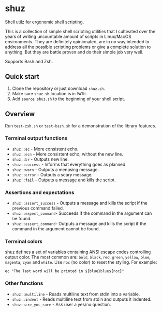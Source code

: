 # shuz

Shell utilz for ergonomic shell scripting.

This is a collection of simple shell scripting utilities that I cultivated over
the years of writing uncountable amount of scripts in Linux/MacOS environments.
They are definitely opinionated, are in no way intended to address all the
possible scripting problems or give a complete solution to anything. But they
are battle proven and do their simple job very well.

Supports Bash and Zsh.

## Quick start

1. Clone the repository or just download `shuz.sh`.
2. Make sure `shuz.sh` location is in `PATH`.
3. Add `source shuz.sh` to the beginning of your shell script.

## Overview

Run `test-zsh.sh` or `test-bash.sh` for a demonstration of the library features.

### Terminal output functions

- `shuz::ec` - More consistent echo.
- `shuz::ecn` - More consistent echo; without the new line.
- `shuz::br` - Outputs new line.
- `shuz::success` - Informs that everything goes as planned.
- `shuz::warn` - Outputs a menasing message.
- `shuz::error` - Outputs a scary message.
- `shuz::fail` - Outputs a message and kills the script.

### Assertions and expectations

- `shuz::assert_success` - Outputs a message and kills the script if the
   previous command failed.
- `shuz::expect_command`- Succeeds if the command in the argument can be found.
- `shuz::assert_command`- Outputs a message and kills the script if the
   command in the argument cannot be found.

### Terminal colors

shuz defines a set of variables containing ANSI escape codes controlling output
color. The most common are: `bold`, `black`, `red`, `green`, `yellow`, `blue`, 
`magenta`, `cyan` and `white`. Use `noc` (no color) to reset the styling.
For example:

```shell script
ec "The last word will be printed in ${blue}blue${noc}"
```

### Other functions

- `shuz::multiline` - Reads multiline text from stdin into a variable.
- `shuz::indent` - Reads multiline text from stdin and outputs it indented.
- `shuz::are_you_sure` - Ask user a yes/no question.
